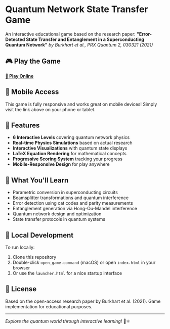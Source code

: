 # Quantum Network State Transfer Game

An interactive educational game based on the research paper:
**"Error-Detected State Transfer and Entanglement in a Superconducting Quantum Network"**
*by Burkhart et al., PRX Quantum 2, 030321 (2021)*

## 🎮 Play the Game

**[🚀 Play Online](https://joeyyaker.github.io/quantum-network-game/)**

## 📱 Mobile Access

This game is fully responsive and works great on mobile devices! Simply visit the link above on your phone or tablet.

## 🌟 Features

- **6 Interactive Levels** covering quantum network physics
- **Real-time Physics Simulations** based on actual research
- **Interactive Visualizations** with quantum state displays
- **LaTeX Equation Rendering** for mathematical concepts
- **Progressive Scoring System** tracking your progress
- **Mobile-Responsive Design** for play anywhere

## 🧠 What You'll Learn

- Parametric conversion in superconducting circuits
- Beamsplitter transformations and quantum interference
- Error detection using cat codes and parity measurements
- Entanglement generation via Hong-Ou-Mandel interference
- Quantum network design and optimization
- State transfer protocols in quantum systems

## 🚀 Local Development

To run locally:
1. Clone this repository
2. Double-click `open_game.command` (macOS) or open `index.html` in your browser
3. Or use the `launcher.html` for a nice startup interface

## 📝 License

Based on the open-access research paper by Burkhart et al. (2021).
Game implementation for educational purposes.

---
*Explore the quantum world through interactive learning!* 🌌⚛️
